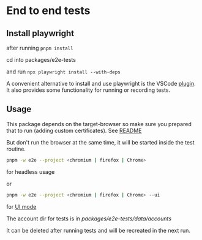 # End to end tests

## Install playwright

after running `pnpm install`

cd into packages/e2e-tests

and run `npx playwright install --with-deps`

A convenient alternative to install and use playwright is the VSCode [plugin](https://playwright.dev/docs/getting-started-vscode). It also provides some functionality for running or recording tests.

## Usage

This package depends on the target-browser so make sure you prepared that to run (adding custom certificates). See [README](../packages/target-browser/Readme.md)

But don't run the browser at the same time, it will be started inside the test routine.

```sh
pnpm -w e2e --project <chromium | firefox | Chrome>
```

for headless usage

or

```sh
pnpm -w e2e --project <chromium | firefox | Chrome> --ui
```

for [UI mode](https://playwright.dev/docs/test-ui-mode)

The account dir for tests is in _packages/e2e-tests/data/accounts_

It can be deleted after running tests and will be recreated in the next run.
